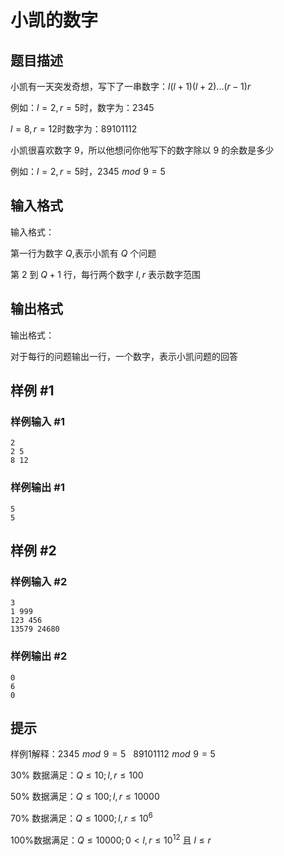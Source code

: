 # 小凯的数字

## 题目描述

小凯有一天突发奇想，写下了一串数字：$l(l+1)(l+2)...(r-1)r$

例如：$l=2,r=5$时，数字为：$2345$

$l=8,r=12$时数字为：$89101112$

小凯很喜欢数字 $9$，所以他想问你他写下的数字除以 $9$ 的余数是多少

例如：$l=2,r=5$时，$2345\,\,mod\,\,9 = 5$

## 输入格式

输入格式：

第一行为数字 $Q$,表示小凯有 $Q$ 个问题

第 $2$ 到 $Q+1$ 行，每行两个数字 $l,r$ 表示数字范围


## 输出格式

输出格式：

对于每行的问题输出一行，一个数字，表示小凯问题的回答

## 样例 #1

### 样例输入 #1
```
2
2 5
8 12
```

### 样例输出 #1

```
5
5
```

## 样例 #2

### 样例输入 #2
```
3
1 999
123 456
13579 24680
```

### 样例输出 #2

```
0
6
0
```

## 提示

样例1解释：$2345\,\,mod\,\,9 = 5$   $89101112\,\,mod\,\,9 = 5$

30% 数据满足：$Q\leq10;l,r\leq100$

50% 数据满足：$Q\leq100;l,r\leq10000$

70% 数据满足：$Q\leq1000;l,r\leq10^6$

100%数据满足：$Q\leq10000;0<l,r\leq10^{12}$ 且 $l\leq r$
